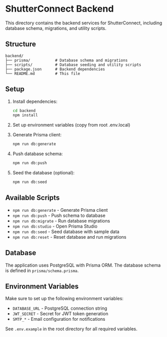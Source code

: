 # ShutterConnect Backend

This directory contains the backend services for ShutterConnect, including database schema, migrations, and utility scripts.

## Structure

```
backend/
├── prisma/           # Database schema and migrations
├── scripts/          # Database seeding and utility scripts
├── package.json      # Backend dependencies
└── README.md         # This file
```

## Setup

1. Install dependencies:
   ```bash
   cd backend
   npm install
   ```

2. Set up environment variables (copy from root .env.local)

3. Generate Prisma client:
   ```bash
   npm run db:generate
   ```

4. Push database schema:
   ```bash
   npm run db:push
   ```

5. Seed the database (optional):
   ```bash
   npm run db:seed
   ```

## Available Scripts

- `npm run db:generate` - Generate Prisma client
- `npm run db:push` - Push schema to database
- `npm run db:migrate` - Run database migrations
- `npm run db:studio` - Open Prisma Studio
- `npm run db:seed` - Seed database with sample data
- `npm run db:reset` - Reset database and run migrations

## Database

The application uses PostgreSQL with Prisma ORM. The database schema is defined in `prisma/schema.prisma`.

## Environment Variables

Make sure to set up the following environment variables:

- `DATABASE_URL` - PostgreSQL connection string
- `JWT_SECRET` - Secret for JWT token generation
- `SMTP_*` - Email configuration for notifications

See `.env.example` in the root directory for all required variables.

